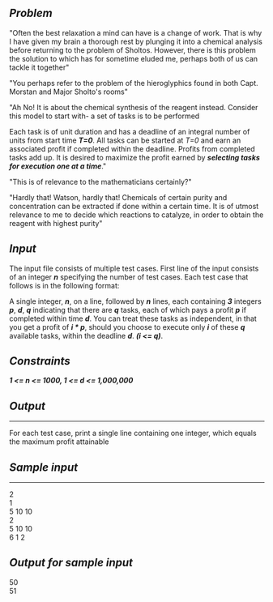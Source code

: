 ## _Problem_

"Often the best relaxation a mind can have is a change of work.  That is why I have given my brain a thorough rest by plunging it into a chemical analysis before returning to the problem of Sholtos.  However, there is this problem the solution to which has for sometime eluded me, perhaps both of us can tackle it together"

"You perhaps refer to the problem of the hieroglyphics found in both Capt. Morstan and Major Sholto's rooms"

"Ah No!  It is about the chemical synthesis of the reagent instead.  Consider this model to start with- a set of tasks is to be performed

Each task is of unit duration and has a deadline of an integral number of units from start time ***T=0***.  All tasks can be started at *T=0* and earn an associated profit if completed within the deadline.  Profits from completed tasks add up.  It is desired to maximize the profit earned by ***selecting tasks for execution one at a time***."

"This is of relevance to the mathematicians certainly?"

"Hardly that!  Watson, hardly that!  Chemicals of certain purity and concentration can be extracted if done within a certain time.  It is of utmost relevance to me to decide which reactions to catalyze, in order to obtain the reagent with highest purity"

## _Input_

The input file consists of multiple test cases.  First line of the input consists of an integer ***n*** specifying the number of test cases.  Each test case that follows is in the following format:

A single integer, ***n***, on a line, followed by ***n*** lines, each containing ***3*** integers ***p***, ***d***, ***q*** indicating that there are ***q*** tasks, each of which pays a profit ***p*** if completed within time ***d***.  You can treat these tasks as independent, in that you get a profit of ***i * p***, should you choose to execute only ***i***  of these ***q*** available tasks, within the deadline ***d***.  ***(i <= q)***.

## _Constraints_

***1 <= n <= 1000, 1 <= d <= 1,000,000***

## _Output_
___
For each test case, print a single line containing one integer, which equals the maximum profit attainable

## _Sample input_
___
2  
1  
5 10 10  
2  
5 10 10  
6 1 2  

## _Output for sample input_

50  
51  

